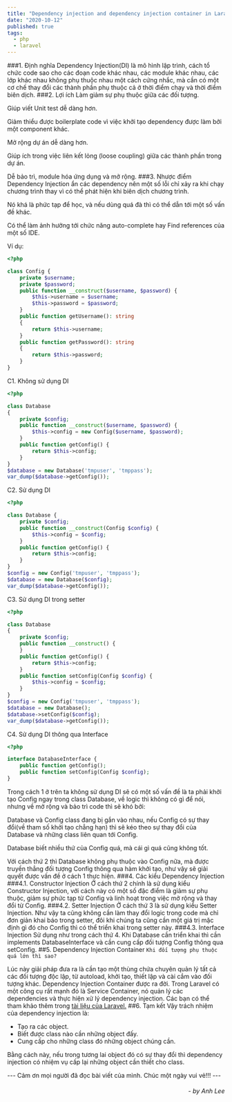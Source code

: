 ```yaml
---
title: "Dependency injection and dependency injection container in Laravel"
date: "2020-10-12"
published: true
tags:
  - php
  - laravel
---
```

###1. Định nghĩa
Dependency Injection(DI) là mô hình lập trình, cách tổ chức code sao cho các đoạn code khác nhau, các module khác nhau, các lớp khác nhau không phụ thuộc nhau một cách cứng nhắc, mà cần có một cơ chế thay đổi các thành phần phụ thuộc cả ở thời điểm chạy và thời điểm biên dịch.
###2. Lợi ích
Làm giảm sự phụ thuộc giữa các đối tượng.

Giúp viết Unit test dễ dàng hơn.

Giảm thiểu được boilerplate code vì việc khởi tạo dependency được làm bởi một component khác.

Mở rộng dự án dễ dàng hơn.

Giúp ích trong việc liên kết lỏng (loose coupling) giữa các thành phần trong dự án.

Dễ bảo trì, module hóa ứng dụng và mở rộng.
###3. Nhược điểm
Dependency Injection ẩn các dependency nên một số lỗi chỉ xảy ra khi chạy chương trình thay vì có thể phát hiện khi biên dịch chương trình.

Nó khá là phức tạp để học, và nếu dùng quá đà thì có thể dẫn tới một số vấn đề khác.

Có thể làm ảnh hưởng tới chức năng auto-complete hay Find references của một số IDE.

Ví dụ:
```php
<?php

class Config {
    private $username;
    private $password;
    public function __construct($username, $password) {
        $this->username = $username;
        $this->password = $password;
    }
    public function getUsername(): string
    {
        return $this->username;
    }
    public function getPassword(): string
    {
        return $this->password;
    }
}
```
C1. Không sử dụng DI
```php
<?php

class Database
{
    private $config;
    public function __construct($username, $password) {
        $this->config = new Config($username, $password);
    }
    public function getConfig() {
        return $this->config;
    }
}
$database = new Database('tmpuser', 'tmppass');
var_dump($database->getConfig());
```
C2. Sử dụng DI
```php
<?php

class Database {
    private $config;
    public function __construct(Config $config) {
        $this->config = $config;
    }
    public function getConfig() {
        return $this->config;
    }
}
$config = new Config('tmpuser', 'tmppass');
$database = new Database($config);
var_dump($database->getConfig());
```
C3. Sử dụng DI trong setter
```php
<?php

class Database
{
    private $config;
    public function __construct() {
    }
    public function getConfig() {
        return $this->config;
    }
    public function setConfig(Config $config) {
        $this->config = $config;
    }
}
$config = new Config('tmpuser', 'tmppass');
$database = new Database();
$database->setConfig($config);
var_dump($database->getConfig());
```
C4. Sử dụng DI thông qua Interface
```php
<?php

interface DatabaseInterface {
    public function getConfig();
    public function setConfig(Config $config);
}
```
Trong cách 1 ở trên ta không sử dụng DI sẽ có một số vấn đề là ta phải khởi tạo Config ngay trong class Database, về logic thì không có gì để nói, nhưng về mở rộng và bảo trì code thì sẽ khó bởi:

Database và Config class đang bị gắn vào nhau, nếu Config có sự thay đổi(về tham số khởi tạo chẳng hạn) thì sẽ kéo theo sự thay đổi của Database và những class liên quan tới Config.

Database biết nhiều thứ của Config quá, mà cái gì quá cũng không tốt.

Với cách thứ 2 thì Database không phụ thuộc vào Config nữa, mà được truyền thẳng đối tượng Config thông qua hàm khởi tạo, như vậy sẽ giải quyết được vấn đề ở cách 1 thực hiện.
###4. Các kiểu Dependency Injection
###4.1. Constructor Injection
Ở cách thứ 2 chính là sử dụng kiểu Constructor Injection, với cách này có một số đặc điểm là giảm sự phụ thuộc, giảm sự phức tạp từ Config và linh hoạt trong việc mở rộng và thay đổi từ Config.
###4.2. Setter Injection
Ở cách thứ 3 là sử dụng kiểu Setter Injection. Như vậy ta cũng không cần làm thay đổi logic trong code mà chỉ đơn giản khai báo trong setter, đôi khi chúng ta cũng cần một giá trị mặc định gì đó cho Config thì có thể triển khai trong setter này.
###4.3. Interface Injection
Sử dụng như trong cách thứ 4. Khi Database cần triển khai thì cần implements DatabaseInterface và cần cung cấp đối tượng Config thông qua setConfig.
##5. Dependency Injection Container
<code>Khi đối tượng phụ thuộc quá lớn thì sao?</code>

Lúc này giải pháp đưa ra là cần tạo một thùng chứa chuyên quản lý tất cả các đối tượng độc lập, từ autoload, khởi tạo, thiết lập và cài cắm vào đối tượng khác. Dependency Injection Container được ra đời.
Trong Laravel có một công cụ rất mạnh đó là Service Container, nó quản lý các dependencies và thực hiện xử lý dependency injection. Các bạn có thể tham khảo thêm trong [tài liệu của Laravel.](https://laravel.com/docs/8.x/container)
##6. Tạm kết
Vậy trách nhiệm của dependency injection là:

- Tạo ra các object.
- Biết được class nào cần những object đấy.
- Cung cấp cho những class đó những object chúng cần.

Bằng cách này, nếu trong tương lai object đó có sự thay đổi thì dependency injection có nhiệm vụ cấp lại những object cần thiết cho class.

--- Cảm ơn mọi người đã đọc bài viết của mình. Chúc một ngày vui vẻ!!! ---

######                    *<div style="text-align: right"> - by Anh Lee </div>*
